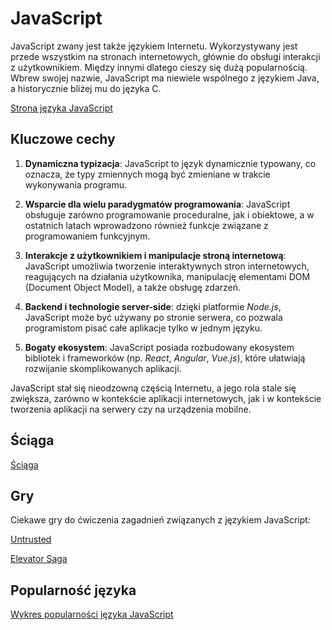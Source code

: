 # JavaScript

JavaScript zwany jest także językiem Internetu. Wykorzystywany jest przede wszystkim na stronach internetowych, głównie do obsługi interakcji z użytkownikiem. Między innymi dlatego cieszy się dużą popularnością. Wbrew swojej nazwie, JavaScript ma niewiele wspólnego z językiem Java, a historycznie bliżej mu do języka C.

[Strona języka JavaScript](https://www.javascript.com/)

## Kluczowe cechy

1. **Dynamiczna typizacja**: JavaScript to język dynamicznie typowany, co oznacza, że typy zmiennych mogą być zmieniane w trakcie wykonywania programu.

2. **Wsparcie dla wielu paradygmatów programowania**: JavaScript obsługuje zarówno programowanie proceduralne, jak i obiektowe, a w ostatnich latach wprowadzono również funkcje związane z programowaniem funkcyjnym.

3. **Interakcje z użytkownikiem i manipulacje stroną internetową**: JavaScript umożliwia tworzenie interaktywnych stron internetowych, reagujących na działania użytkownika, manipulację elementami DOM (Document Object Model), a także obsługę zdarzeń.

4. **Backend i technologie server-side**: dzięki platformie *Node.js*, JavaScript może być używany po stronie serwera, co pozwala programistom pisać całe aplikacje tylko w jednym języku.

5. **Bogaty ekosystem**: JavaScript posiada rozbudowany ekosystem bibliotek i frameworków (np. *React*, *Angular*, *Vue.js*), które ułatwiają rozwijanie skomplikowanych aplikacji.

JavaScript stał się nieodzowną częścią Internetu, a jego rola stale się zwiększa, zarówno w kontekście aplikacji internetowych, jak i w kontekście tworzenia aplikacji na serwery czy na urządzenia mobilne.

## Ściąga

[Ściąga](https://quickref.me/javascript)

## Gry

Ciekawe gry do ćwiczenia zagadnień związanych z językiem JavaScript:

[Untrusted](https://alexnisnevich.github.io/untrusted/)

[Elevator Saga](https://play.elevatorsaga.com/)

## Popularność języka

[Wykres popularności języka JavaScript](https://www.tiobe.com/tiobe-index/javascript/)
